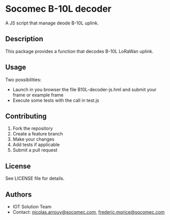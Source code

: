 # Socomec B-10L decoder

A JS script that manage deode B-10L uplink.

## Description

This package provides a function that decodes B-10L LoRaWan uplink.

## Usage

Two possibilities:
 - Launch in you browser the file B10L-decoder-js.hml and submit your frame or example frame
 - Execute some tests with the call in test.js

## Contributing

1. Fork the repository
2. Create a feature branch
3. Make your changes
4. Add tests if applicable
5. Submit a pull request

## License

See LICENSE file for details.

## Authors

- IOT Solution Team
- Contact: nicolas.arrouy@socomec.com, frederic.morice@socomec.com
